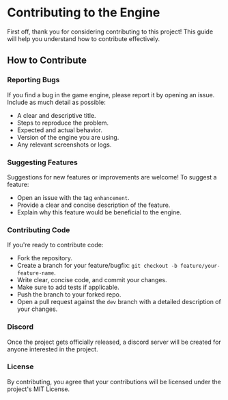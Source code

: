 # Contributing to the Engine

First off, thank you for considering contributing to this project!
This guide will help you understand how to contribute effectively.

## How to Contribute

### Reporting Bugs

If you find a bug in the game engine, please report it by opening an issue. Include as much detail as possible:
- A clear and descriptive title.
- Steps to reproduce the problem.
- Expected and actual behavior.
- Version of the engine you are using.
- Any relevant screenshots or logs.

### Suggesting Features

Suggestions for new features or improvements are welcome! To suggest a feature:
- Open an issue with the tag `enhancement`.
- Provide a clear and concise description of the feature.
- Explain why this feature would be beneficial to the engine.

### Contributing Code

If you're ready to contribute code:
- Fork the repository.
- Create a branch for your feature/bugfix: `git checkout -b feature/your-feature-name`.
- Write clear, concise code, and commit your changes.
- Make sure to add tests if applicable.
- Push the branch to your forked repo.
- Open a pull request against the `dev` branch with a detailed description of your changes.

### Discord

Once the project gets officially released, a discord server will be created for anyone
interested in the project.

### License

By contributing, you agree that your contributions will be licensed under the project's MIT License.
